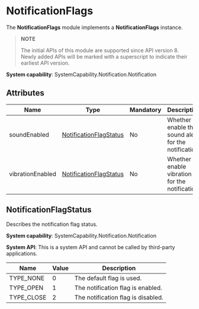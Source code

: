 # NotificationFlags

The **NotificationFlags** module implements a **NotificationFlags** instance.

> **NOTE**
>
> The initial APIs of this module are supported since API version 8. Newly added APIs will be marked with a superscript to indicate their earliest API version.

**System capability**: SystemCapability.Notification.Notification

## Attributes

| Name            | Type                   | Mandatory| Description                              |
| ---------------- | ---------------------- | ---- | --------------------------------- |
| soundEnabled     | [NotificationFlagStatus](#notificationflagstatus) | No  | Whether to enable the sound alert for the notification.                 |
| vibrationEnabled | [NotificationFlagStatus](#notificationflagstatus) | No  | Whether to enable vibration for the notification.              |


## NotificationFlagStatus

Describes the notification flag status.

**System capability**: SystemCapability.Notification.Notification

**System API**: This is a system API and cannot be called by third-party applications.

| Name          | Value | Description                              |
| -------------- | --- | --------------------------------- |
| TYPE_NONE      | 0   | The default flag is used.                        |
| TYPE_OPEN      | 1   | The notification flag is enabled.                    |
| TYPE_CLOSE     | 2   | The notification flag is disabled.                    |
